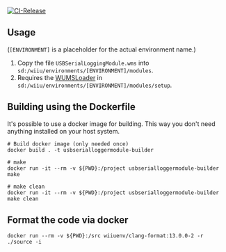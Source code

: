 [![CI-Release](https://github.com/wiiu-env/USBSerialLoggingModule/actions/workflows/ci.yml/badge.svg)](https://github.com/wiiu-env/USBSerialLoggingModule/actions/workflows/ci.yml)

## Usage
(`[ENVIRONMENT]` is a placeholder for the actual environment name.)

1. Copy the file `USBSerialLoggingModule.wms` into `sd:/wiiu/environments/[ENVIRONMENT]/modules`.  
2. Requires the [WUMSLoader](https://github.com/wiiu-env/WUMSLoader) in `sd:/wiiu/environments/[ENVIRONMENT]/modules/setup`.

## Building using the Dockerfile

It's possible to use a docker image for building. This way you don't need anything installed on your host system.

```
# Build docker image (only needed once)
docker build . -t usbserialloggermodule-builder

# make 
docker run -it --rm -v ${PWD}:/project usbserialloggermodule-builder make

# make clean
docker run -it --rm -v ${PWD}:/project usbserialloggermodule-builder make clean
```

## Format the code via docker

`docker run --rm -v ${PWD}:/src wiiuenv/clang-format:13.0.0-2 -r ./source -i`